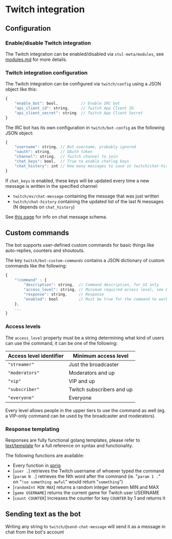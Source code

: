 # Twitch integration

## Configuration

### Enable/disable Twitch integration

The Twitch integration can be enabled/disabled via `stul-meta/modules`, see [modules.md](./modules.md) for more details.

### Twitch integration configuration

The Twitch integration can be configured via `twitch/config` using a JSON object like this:

```js
{
	"enable_bot": bool,          // Enable IRC bot
	"api_client_id": string,     // Twitch App Client ID
	"api_client_secret": string  // Twitch App Client Secret
}
```

The IRC bot has its own configuration in `twitch/bot-config` as the following JSON object:

```js
{
	"username": string, // Bot username, probably ignored
	"oauth": string,    // OAuth token
	"channel": string,  // Twitch channel to join
	"chat_keys": bool,  // True to enable chatlog keys
	"chat_history": int // How many messages to save in twitch/chat-history
}
```

If `chat_keys` is enabled, these keys will be updated every time a new message is written in the specified channel:

- `twitch/ev/chat-message` containing the message that was just written
- `twitch/chat-history` containing the updated list of the last N messages (N depends on `chat_history`)

See [this page](https://github.com/strimertul/strimertul/wiki/Extending-the-bot-with-external-modules) for info on chat message schema.

## Custom commands

The bot supports user-defined custom commands for basic things like auto-replies, counters and shoutouts.

The key `twitch/bot-custom-commands` contains a JSON dictionary of custom commands like the following:

```js
{
	"!command" : {
		"description": string,  // Command description, for UI only
		"access_level": string, // Minimum required access level, see below
		"response": string,     // Response
		"enabled": bool         // Must be true for the command to work
	},
	...
}
```

### Access levels

The `access_level` property must be a string determining what kind of users can use the command, it can be one of the following:

| Access level identifier | Minimum access level      |
| ----------------------- | ------------------------- |
| `"streamer"`            | Just the broadcaster      |
| `"moderators"`          | Moderators and up         |
| `"vip"`                 | VIP and up                |
| `"subscriber"`          | Twitch subscribers and up |
| `"everyone"`            | Everyone                  |

Every level allows people in the upper tiers to use the command as well (eg. a VIP-only command can be used by the broadcaster and moderators).

### Response templating

Responses are fully functional golang templates, please refer to [text/template](https://pkg.go.dev/text/template) for a full reference on syntax and functionality.

The following functions are available:

- Every function in [sprig](https://masterminds.github.io/sprig/)
- [`user .`] retrieves the Twitch username of whoever typed the command
- [`param N .`] retrieves the Nth word after the command (ie. "`param 1 .`" on "`!so something awful`" would return "`something`")
- [`randomInt MIN MAX`] returns a random integer between MIN and MAX
- [`game USERNAME`] returns the current game for Twitch user USERNAME
- [`count COUNTER`] increases the counter for key `COUNTER` by 1 and returns it

## Sending text as the bot

Writing any string to `twitch/@send-chat-message` will send it as a message in chat from the bot's account
